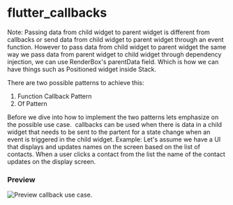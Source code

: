 # flutter_callbacks

Note: Passing data from child widget to parent widget is different from callbacks or send data from child widget to parent widget through an event function. However to pass data from child widget to parent widget the same way we pass data from parent widget to child widget through dependency injection, we can use RenderBox's parentData field. Which is how we can have things such as Positioned widget inside Stack.

There are two possible patterns to achieve this:
1. Function Callback Pattern
2. Of Pattern

Before we dive into how to implement the two patterns lets emphasize on the possible use case. 
callbacks can be used when there is data in a child widget that needs to be sent to the partent for a state change when an event is triggered in the child widget. Example: Let's assume we have a UI that displays and updates names on the screen based on the list of contacts. When a user clicks a contact from the list the name of the contact updates on the display screen. 

### Preview

![Preview](/intro.gif)
callback use case.

